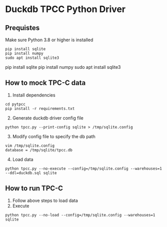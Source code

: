 # Duckdb TPCC Python Driver

## Prequistes
Make sure Python 3.8 or higher is installed
```shell
pip install sqlite
pip install numpy
sudo apt install sqlite3
```
pip install sqlite
pip install numpy
sudo apt install sqlite3

## How to mock TPC-C data

1. Install dependencies
```shell
cd pytpcc
pip install -r requirements.txt
```
2. Generate duckdb driver config file
```shell
python tpcc.py --print-config sqlite > /tmp/sqlite.config
```
3. Modify config file to specify the db path
```shell
vim /tmp/sqlite.config
database = /tmp/sqlite/tpcc.db
```
4. Load data
```shell
python tpcc.py --no-execute --config=/tmp/sqlite.config --warehouses=1 --ddl=duckdb.sql sqlite
```

## How to run TPC-C

1. Follow above steps to load data
2. Execute
```shell
python tpcc.py --no-load --config=/tmp/sqlite.config --warehouses=1 sqlite
```
